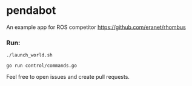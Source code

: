 # pendabot

An example app for ROS competitor https://github.com/eranet/rhombus

### Run: 
    ./launch_world.sh
    
    go run control/commands.go 
    
   

Feel free to open issues and create pull requests.